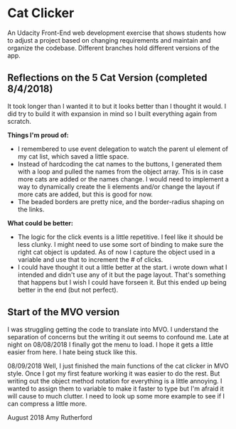 # Cat Clicker

An Udacity Front-End web development exercise that shows students how to adjust a project based on changing requirements and maintain and organize the codebase. Different branches hold different versions of the app.

## Reflections on the 5 Cat Version (completed 8/4/2018)
It took longer than I wanted it to but it looks better than I thought it would. I did try to build it with expansion in mind so I built everything again from scratch. 

**Things I'm proud of:**
* I remembered to use event delegation to watch the parent ul element of my cat list, which saved a little space.
* Instead of hardcoding the cat names to the buttons, I generated them with a loop and pulled the names from the object array. This is in case more cats are added or the names change. I would need to implement a way to dynamically create the li elements and/or change the layout if more cats are added, but this is good for now.
* The beaded borders are pretty nice, and the border-radius shaping on the links. 

**What could be better:**
* The logic for the click events is a little repetitive. I feel like it should be less clunky. I might need to use some sort of binding to make sure the right cat object is updated. As of now I capture the object used in a variable and use that to increment the # of clicks.
* I could have thought it out a little better at the start. i wrote down what I intended and didn't use any of it but the page layout. That's something that happens but I wish I could have forseen it. But this ended up being better in the end (but not perfect).

## Start of the MVO version
I was struggling getting the code to translate into MVO. I understand the separation of concerns but the writing it out seems to confound me. Late at night on 08/08/2018 I finally got the menu to load. I hope it gets a little easier from here. I hate being stuck like this.

08/09/2018 Well, I just finished the main functions of the cat clicker in MVO style. Once I got my first feature working it was easier to do the rest. But writing out the object method notation for everything is a little annoying. I wanted to assign them to variable to make it faster to type but I'm afraid it will cause to much clutter. I need to look up some more example to see if I can compress a little more.

August 2018 Amy Rutherford